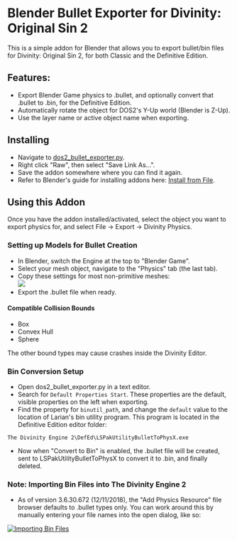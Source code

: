 # Blender Bullet Exporter for Divinity: Original Sin 2 

This is a simple addon for Blender that allows you to export bullet/bin files for Divinity: Original Sin 2, for both Classic and the Definitive Edition.

## Features:  
* Export Blender Game physics to .bullet, and optionally convert that .bullet to .bin, for the Definitive Edition.
* Automatically rotate the object for DOS2's Y-Up world (Blender is Z-Up).
* Use the layer name or active object name when exporting.


## Installing

* Navigate to [dos2_bullet_exporter.py](https://github.com/LaughingLeader-DOS2-Mods/DOS2-Bullet-Exporter/blob/master/dos2_bullet_exporter.py).
* Right click "Raw", then select "Save Link As...".
* Save the addon somewhere where you can find it again.
* Refer to Blender's guide for installing addons here: [Install from File](https://docs.blender.org/manual/en/latest/preferences/addons.html#header).

## Using this Addon

Once you have the addon installed/activated, select the object you want to export physics for, and select File -> Export -> Divinity Physics.

### Setting up Models for Bullet Creation  
* In Blender, switch the Engine at the top to "Blender Game".
* Select your mesh object, navigate to the "Physics" tab (the last tab).
* Copy these settings for most non-primitive meshes:  
[![](https://i.imgur.com/Zvqfovdl.jpg)](https://i.imgur.com/Zvqfovd.png)
* Export the .bullet file when ready.

#### Compatible Collision Bounds  
* Box
* Convex Hull
* Sphere

The other bound types may cause crashes inside the Divinity Editor.

### Bin Conversion Setup  
* Open dos2_bullet_exporter.py in a text editor.
* Search for `Default Properties Start`. These properties are the default, visible properties on the left when exporting.
* Find the property for `binutil_path`, and change the `default` value to the location of Larian's bin utility program. This program is located in the Definitive Edition editor folder:
```
The Divinity Engine 2\DefEd\LSPakUtilityBulletToPhysX.exe
```
* Now when "Convert to Bin" is enabled, the .bullet file will be created, sent to LSPakUtilityBulletToPhysX to convert it to .bin, and finally deleted.

### Note: Importing Bin Files into The Divinity Engine 2
* As of version 3.6.30.672 (12/11/2018), the "Add Physics Resource" file browser defaults to .bullet types only. You can work around this by manually entering your file names into the open dialog, like so:

[![Importing Bin Files](https://i.imgur.com/PCnqEOVl.jpg)](https://i.imgur.com/PCnqEOV.png)
